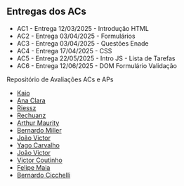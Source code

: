 ## Entregas dos ACs

* AC1 - Entrega 12/03/2025 - Introdução HTML
* AC2 - Entrega 03/04/2025 - Formulários
* AC3 - Entrega 03/04/2025 - Questões Enade
* AC4 - Entrega 17/04/2025 - CSS
* AC5 - Entrega 22/05/2025 - Intro JS - Lista de Tarefas
* AC6 - Entrega 12/06/2025 - DOM Formulário Validação

Repositório de Avaliações ACs e APs

* [Kaio](https://github.com/alvesskaio/DW_Kaio_Alves)
* [Ana Clara](https://github.com/anaclara-hs/dw)
* [Riessz](https://github.com/riessz/-)
* [Rechuanz](https://github.com/Rechuanz/DW)
* [Arthur Maurity](https://github.com/ArthurMaurity/Dw)
* [Bernardo Miller](https://github.com/bernardomiller/Dw)
* [João Victor](https://github.com/JVictor-De/aulaJohn)
* [Yago Carvalho](https://github.com/Yago-Carvalho-dS/dw)
* [João Victor](https://github.com/JVictor-De/jonhForms02)
* [Victor Coutinho](https://github.com/victor-c-coutinho/Trabalho-AP1)
* [Felipe Maia](https://github.com/felipefig21/DW)
* [Bernardo Cicchelli](https://github.com/BernardoCicchelli/dw-1)
